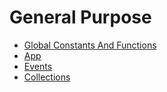 # General Purpose

- [Global Constants And Functions](../global-constants-and-functions)
- [App](../../core-utility-libraries/app)
- [Events](../events)
- [Collections](../collections)
